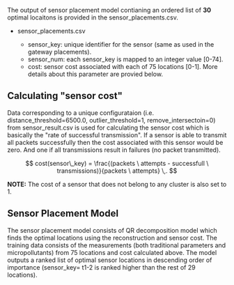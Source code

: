 The output of sensor placement model contianing an ordered list of **30** optimal locaitons is provided in the sensor_placements.csv.

- sensor_placements.csv

    - sensor_key: unique identifier for the sensor (same as used in the gateway placements).
    - sensor_num: each sensor_key is mapped to an integer value [0-74].
    - cost: sensor cost associated with each of 75 locations [0-1]. More details about this parameter are provied below.

## Calculating "sensor cost"

Data corresponding to a unique configurataion (i.e. distance_threshold=6500.0, outlier_threshold=1, remove_intersectoin=0) from sensor_result.csv is used for calculating the sensor cost which is basically the "rate of successful transmission". If a sensor is able to transmit all packets successfully then the cost associated with this sensor would be zero. And one if all transmissions result in failures (no packet transmitted). 


$$
cost(sensor\_key) = \frac{(packets \ attempts - successfull \ transmissions)}{packets \ attempts} \,.
$$

**NOTE:** The cost of a sensor that does not belong to any cluster is also set to 1.

## Sensor Placement Model

The sensor placement model consists of QR decomposition model which finds the optimal locations using the reconstruction and sensor cost. The training data consists of the measurements (both traditional parameters and micropollutants) from 75 locations and cost calculated above. The model outputs a ranked list of optimal sensor locations in descending order of importance (sensor_key= t1-2 is ranked higher than the rest of 29 locations). 
